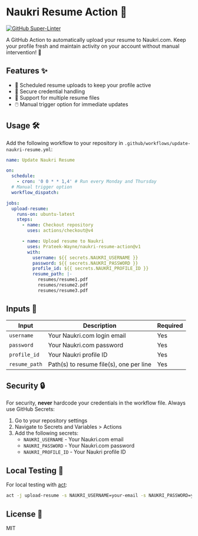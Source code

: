 # Naukri Resume Action 📄

[![GitHub Super-Linter](https://github.com/Prateek-Wayne/naukri-resume-action/actions/workflows/linter.yml/badge.svg)](https://github.com/Prateek-Wayne/naukri-resume-action/actions/workflows/linter.yml)

A GitHub Action to automatically upload your resume to Naukri.com. Keep your
profile fresh and maintain activity on your account without manual intervention!
🚀

## Features ✨

- 🔄 Scheduled resume uploads to keep your profile active
- 🔐 Secure credential handling
- 📂 Support for multiple resume files
- 🖱️ Manual trigger option for immediate updates

## Usage 🛠️

Add the following workflow to your repository in
`.github/workflows/update-naukri-resume.yml`:

```yaml
name: Update Naukri Resume

on:
  schedule:
    - cron: '0 0 * * 1,4' # Run every Monday and Thursday
  # Manual trigger option
  workflow_dispatch:

jobs:
  upload-resume:
    runs-on: ubuntu-latest
    steps:
      - name: Checkout repository
        uses: actions/checkout@v4

      - name: Upload resume to Naukri
        uses: Prateek-Wayne/naukri-resume-action@v1
        with:
          username: ${{ secrets.NAUKRI_USERNAME }}
          password: ${{ secrets.NAUKRI_PASSWORD }}
          profile_id: ${{ secrets.NAUKRI_PROFILE_ID }}
          resume_path: |-
            resumes/resume1.pdf
            resumes/resume2.pdf
            resumes/resume3.pdf
```

## Inputs 📝

| Input         | Description                             | Required |
| ------------- | --------------------------------------- | -------- |
| `username`    | Your Naukri.com login email             | Yes      |
| `password`    | Your Naukri.com password                | Yes      |
| `profile_id`  | Your Naukri profile ID                  | Yes      |
| `resume_path` | Path(s) to resume file(s), one per line | Yes      |

## Security 🔒

For security, **never** hardcode your credentials in the workflow file. Always
use GitHub Secrets:

1. Go to your repository settings
2. Navigate to Secrets and Variables > Actions
3. Add the following secrets:
   - `NAUKRI_USERNAME` - Your Naukri.com email
   - `NAUKRI_PASSWORD` - Your Naukri.com password
   - `NAUKRI_PROFILE_ID` - Your Naukri profile ID

## Local Testing 🧪

For local testing with [act](https://github.com/nektos/act):

```bash
act -j upload-resume -s NAUKRI_USERNAME=your-email -s NAUKRI_PASSWORD=your-password -s NAUKRI_PROFILE_ID=your-profile-id
```

## License 📄

MIT
